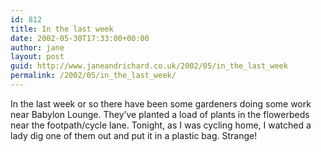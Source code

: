 ```yaml
---
id: 812
title: In the last week
date: 2002-05-30T17:33:00+00:00
author: jane
layout: post
guid: http://www.janeandrichard.co.uk/2002/05/in_the_last_week
permalink: /2002/05/in_the_last_week/
---
```

In the last week or so there have been some gardeners doing some work near Babylon Lounge. They&#8217;ve planted a load of plants in the flowerbeds near the footpath/cycle lane. Tonight, as I was cycling home, I watched a lady dig one of them out and put it in a plastic bag. Strange!